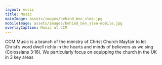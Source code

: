```yaml
---
layout: music
title: Music
mainImage: assets/images/behind_ben_slee.jpg
mobileImage: assets/images/behind_ben_slee-mobile.jpg
overlayCaption: Music at CCM
---
```

CCM Music is a branch of the ministry of Christ Church Mayfair to let Christ’s word dwell richly in the hearts and minds of believers as we sing (Colossians 3:16). We particularly focus on equipping the church in the UK in 3 key areas
